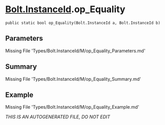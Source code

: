 # [Bolt.InstanceId](Types/Bolt.InstanceId.md).op_Equality
`public static bool op_Equality(Bolt.InstanceId a, Bolt.InstanceId b)`
## Parameters
Missing File 'Types/Bolt.InstanceId/M/op_Equality_Parameters.md'
## Summary
Missing File 'Types/Bolt.InstanceId/M/op_Equality_Summary.md'
## Example
Missing File 'Types/Bolt.InstanceId/M/op_Equality_Example.md'

*THIS IS AN AUTOGENERATED FILE, DO NOT EDIT*
